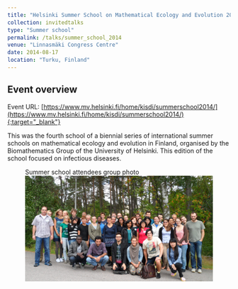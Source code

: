 ```yaml
---
title: "Helsinki Summer School on Mathematical Ecology and Evolution 2014: Dynamics of Infectious Diseases"
collection: invitedtalks
type: "Summer school"
permalink: /talks/summer_school_2014
venue: "Linnasmäki Congress Centre"
date: 2014-08-17
location: "Turku, Finland"
---
```


## Event overview

Event URL: [https://www.mv.helsinki.fi/home/kisdi/summerschool2014/](https://www.mv.helsinki.fi/home/kisdi/summerschool2014/){:target="_blank"}

This was the fourth school of a biennial series of international summer schools on mathematical ecology and evolution in Finland, organised by the Biomathematics Group of the University of Helsinki. This edition of the school focused on infectious diseases.

<figure>
  <figcaption> Summer school attendees group photo</figcaption>
  <img src="/images/TalkImages/school_group_2014.jpg"" alt="Turku group photo"/>
  <figcaption> </figcaption>
</figure>
